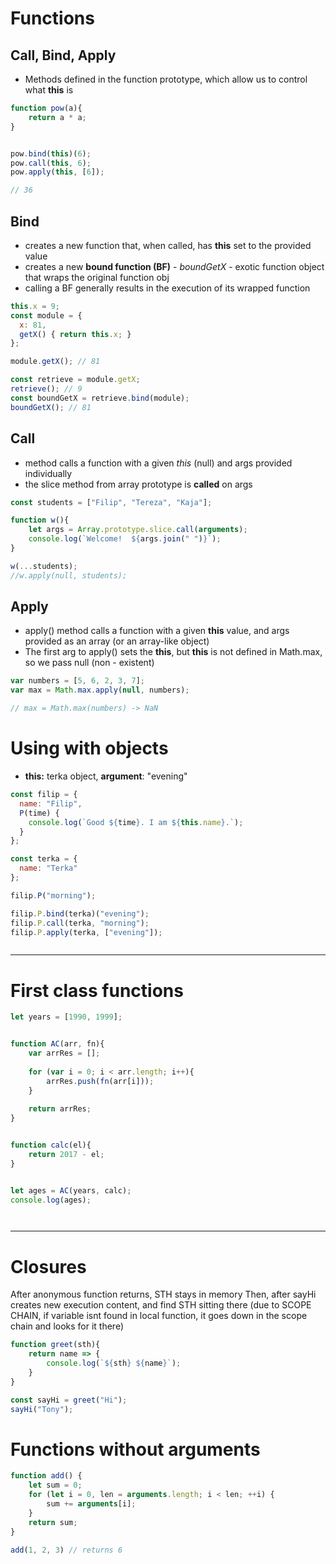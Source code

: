 # Functions


## Call, Bind, Apply
* Methods defined in the function prototype, which allow us to control what **this** is

```js
function pow(a){
    return a * a;
}


pow.bind(this)(6);
pow.call(this, 6);
pow.apply(this, [6]);

// 36

```



## Bind
* creates a new function that, when called, has **this** set to the provided value
* creates a new **bound function (BF)** - *boundGetX* - exotic function object that wraps the original function obj
* calling a BF generally results in the execution of its wrapped function

```javascript
this.x = 9;    
const module = {
  x: 81,
  getX() { return this.x; }
};

module.getX(); // 81

const retrieve = module.getX;
retrieve(); // 9
const boundGetX = retrieve.bind(module);
boundGetX(); // 81
```
## Call
* method calls a function with a given *this* (null) and args provided individually
* the slice method from array prototype is **called** on args




```javascript
const students = ["Filip", "Tereza", "Kaja"];

function w(){
    let args = Array.prototype.slice.call(arguments);
    console.log(`Welcome!  ${args.join(" ")}`);
}

w(...students);
//w.apply(null, students);
```


## Apply
* apply() method calls a function with a given **this** value, and args provided as an array (or an array-like object)
* The first arg to apply() sets the **this**, but **this** is not defined in Math.max, so we pass null (non - existent)

```javascript
var numbers = [5, 6, 2, 3, 7];
var max = Math.max.apply(null, numbers); 

// max = Math.max(numbers) -> NaN
```




# Using with objects
* **this:** terka object, **argument**: "evening" 

```javascript
const filip = {
  name: "Filip",
  P(time) {
    console.log(`Good ${time}. I am ${this.name}.`);
  }
};

const terka = {
  name: "Terka"
};

filip.P("morning");

filip.P.bind(terka)("evening");
filip.P.call(terka, "morning");
filip.P.apply(terka, ["evening"]);



```


------------------------------------------------------------------------------------------------------

# First class functions
```js
let years = [1990, 1999];


function AC(arr, fn){
    var arrRes = [];
    
    for (var i = 0; i < arr.length; i++){
        arrRes.push(fn(arr[i]));
    }
    
    return arrRes;
}


function calc(el){
    return 2017 - el;
}


let ages = AC(years, calc);
console.log(ages);




```


------------------------------------------------------------------------------------------------------

# Closures
After anonymous function returns, STH stays in memory
Then, after sayHi creates new execution content, and find STH sitting there
(due to SCOPE CHAIN, if variable isnt found in local function, it goes down in the scope chain and looks for it there)


```javascript
function greet(sth){
    return name => {
        console.log(`${sth} ${name}`);
    }
}

const sayHi = greet("Hi");
sayHi("Tony");

```

# Functions without arguments

```js
function add() {
    let sum = 0;
    for (let i = 0, len = arguments.length; i < len; ++i) {
        sum += arguments[i];
    }
    return sum;
}

add(1, 2, 3) // returns 6


```
